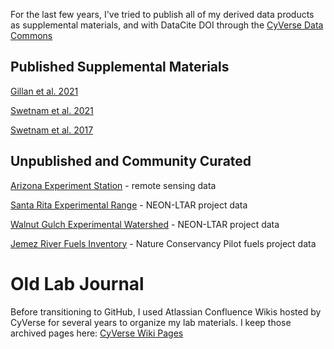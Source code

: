 For the last few years, I've tried to publish all of my derived data products as supplemental materials, and with DataCite DOI through the [CyVerse Data Commons](https://datacommons.cyverse.org)

## Published Supplemental Materials

[Gillan et al. 2021]()

[Swetnam et al. 2021]()

[Swetnam et al. 2017]()

## Unpublished and Community Curated

[Arizona Experiment Station]() - remote sensing data  

[Santa Rita Experimental Range]() - NEON-LTAR project data

[Walnut Gulch Experimental Watershed]() - NEON-LTAR project data

[Jemez River Fuels Inventory]() - Nature Conservancy Pilot fuels project data

# Old Lab Journal

Before transitioning to GitHub, I used Atlassian Confluence Wikis hosted by CyVerse for several years to organize my lab materials. I keep those archived pages here: [CyVerse Wiki Pages](https://cyverse.atlassian.net/wiki/spaces/~tyson_swetnam/overview)
